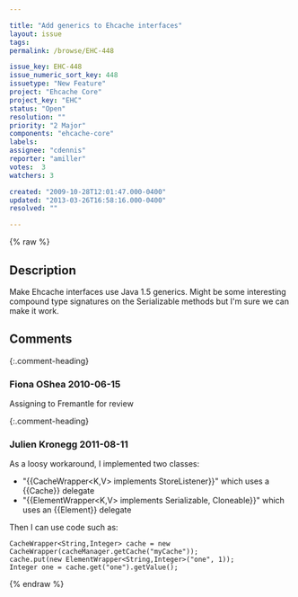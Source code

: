 ```yaml
---

title: "Add generics to Ehcache interfaces"
layout: issue
tags: 
permalink: /browse/EHC-448

issue_key: EHC-448
issue_numeric_sort_key: 448
issuetype: "New Feature"
project: "Ehcache Core"
project_key: "EHC"
status: "Open"
resolution: ""
priority: "2 Major"
components: "ehcache-core"
labels: 
assignee: "cdennis"
reporter: "amiller"
votes:  3
watchers: 3

created: "2009-10-28T12:01:47.000-0400"
updated: "2013-03-26T16:58:16.000-0400"
resolved: ""

---
```




{% raw %}



## Description

<div markdown="1" class="description">

Make Ehcache interfaces use Java 1.5 generics.  Might be some interesting compound type signatures on the Serializable methods but I'm sure we can make it work.

</div>

## Comments


{:.comment-heading}
### **Fiona OShea** <span class="date">2010-06-15</span>

<div markdown="1" class="comment">

Assigning to Fremantle for review

</div>


{:.comment-heading}
### **Julien Kronegg** <span class="date">2011-08-11</span>

<div markdown="1" class="comment">

As a loosy workaround, I implemented two classes:
- "{{CacheWrapper<K,V> implements StoreListener}}" which uses a {{Cache}} delegate 
- "{{ElementWrapper<K,V> implements Serializable, Cloneable}}" which uses an {{Element}} delegate

Then I can use code such as:

```
CacheWrapper<String,Integer> cache = new CacheWrapper(cacheManager.getCache("myCache"));
cache.put(new ElementWrapper<String,Integer>("one", 1));
Integer one = cache.get("one").getValue();
```


</div>



{% endraw %}
